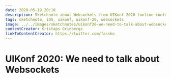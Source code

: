 ```yaml
---
date: 2020-05-19 20:10
description: Sketchnote about Websockets from UIKonf 2020 (online conference)
tags: sketchnote, iOS, uikonf, uikonf-20, websockets
image: ../../images/sketchnotes/uikonf20-we-need-to-talk-about-websockets-small.jpg
contentCreator: Kristaps Grinbergs
linkToContentCreator: https://twitter.com/fassko
---
```


# UIKonf 2020: We need to talk about Websockets
